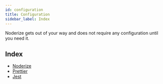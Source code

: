 ```yaml
---
id: configuration
title: Configuration
sidebar_label: Index
---
```


Noderize gets out of your way and does not require any configuration until you need it.

## Index

* [Noderize](configuration-noderize.md)
* [Prettier](configuration-prettier.md)
* [Jest](configuration-jest.md)
